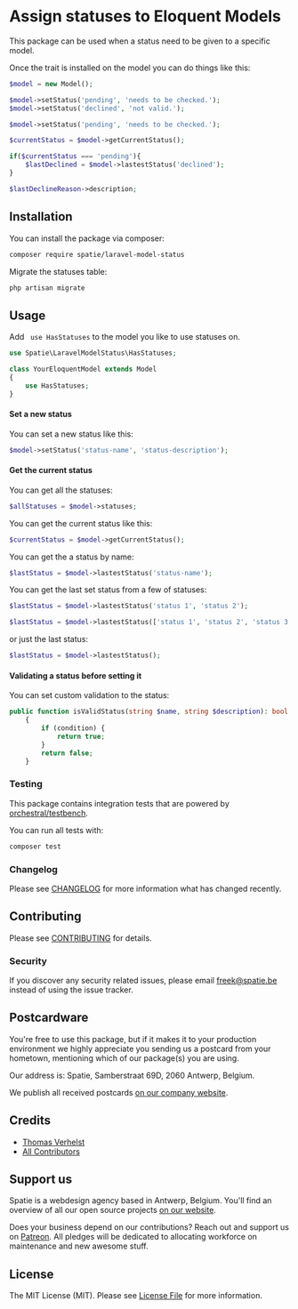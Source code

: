 # Assign statuses to Eloquent Models

This package can be used when a status need to be given to a specific model.

Once the trait is installed on the model you can do things like this:

```php
$model = new Model();

$model->setStatus('pending', 'needs to be checked.');
$model->setStatus('declined', 'not valid.');

$model->setStatus('pending', 'needs to be checked.');

$currentStatus = $model->getCurrentStatus();

if($currentStatus === 'pending'){
    $lastDeclined = $model->lastestStatus('declined');
}

$lastDeclineReason->description;
```

## Installation

You can install the package via composer:

```bash
composer require spatie/laravel-model-status
```

Migrate the statuses table:

```php
php artisan migrate
```

## Usage

Add ` use HasStatuses` to the model you like to use statuses on.

```php
use Spatie\LaravelModelStatus\HasStatuses;

class YourEloquentModel extends Model
{
    use HasStatuses;
}
```

#### Set a new status

You can set a new status like this:

```php
$model->setStatus('status-name', 'status-description');
```

#### Get the current status

You can get all the statuses:

```php
$allStatuses = $model->statuses;
```

You can get the current status like this:

```php
$currentStatus = $model->getCurrentStatus();
```

You can get the a status by name:

```php
$lastStatus = $model->lastestStatus('status-name');
```

You can get the last set status from a few of statuses:

```php
$lastStatus = $model->lastestStatus('status 1', 'status 2');
```

```php
$lastStatus = $model->lastestStatus(['status 1', 'status 2', 'status 3']);
```

or just the last status:

```php
$lastStatus = $model->lastestStatus();
```

#### Validating a status before setting it

You can set custom validation to the status:

```php
public function isValidStatus(string $name, string $description): bool
    {
        if (condition) {
            return true;
        }
        return false;
    }
```

### Testing

This package contains integration tests that are powered by [orchestral/testbench](https://github.com/orchestral/testbench).

You can run all tests with:

```bash
composer test
```

### Changelog

Please see [CHANGELOG](CHANGELOG.md) for more information what has changed recently.

## Contributing

Please see [CONTRIBUTING](CONTRIBUTING.md) for details.

### Security

If you discover any security related issues, please email freek@spatie.be instead of using the issue tracker.

## Postcardware

You're free to use this package, but if it makes it to your production environment we highly appreciate you sending us a postcard from your hometown, mentioning which of our package(s) you are using.

Our address is: Spatie, Samberstraat 69D, 2060 Antwerp, Belgium.

We publish all received postcards [on our company website](https://spatie.be/en/opensource/postcards).

## Credits

- [Thomas Verhelst](https://github.com/TVke)
- [All Contributors](../../contributors)

## Support us

Spatie is a webdesign agency based in Antwerp, Belgium. You'll find an overview of all our open source projects [on our website](https://spatie.be/opensource).

Does your business depend on our contributions? Reach out and support us on [Patreon](https://www.patreon.com/spatie).
All pledges will be dedicated to allocating workforce on maintenance and new awesome stuff.

## License

The MIT License (MIT). Please see [License File](LICENSE.md) for more information.
